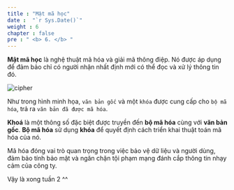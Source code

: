 ```yaml
---
title : "Mật mã học"
date :  "`r Sys.Date()`" 
weight : 6 
chapter : false
pre : " <b> 6. </b> "
---
```

**Mật mã học** là nghệ thuật mã hóa và giải mã thông điệp. Nó được áp dụng để đảm bảo chỉ có người nhận nhất định mới có thể đọc và xử lý thông tin đó.

![cipher](https://raw.githubusercontent.com/baobaoupcloud/cs/main/static/images/6.cryptography/cryptography2.png)

Như trong hình minh họa, `văn bản gốc` và một `khóa` được cung cấp cho `bộ mã hóa`, trả ra `văn bản đã được mã hóa`.

**Khoá** là một thông số đặc biệt được truyền đến **bộ mã hóa** cùng với **văn bản gốc**. **Bộ mã hóa** sử dụng **khóa** để quyết định cách triển khai thuật toán mã hóa của nó.

Mã hóa đóng vai trò quan trọng trong việc bảo vệ dữ liệu và người dùng, đảm bảo tính bảo mật và ngăn chặn tội phạm mạng đánh cắp thông tin nhạy cảm của công ty.

Vậy là xong tuần 2 ^^
